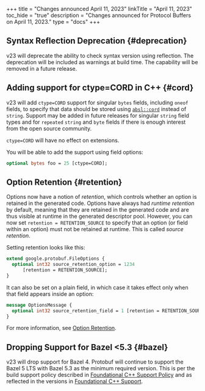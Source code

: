 +++
title = "Changes announced April 11, 2023"
linkTitle = "April 11, 2023"
toc_hide = "true"
description = "Changes announced for Protocol Buffers on April 11, 2023."
type = "docs"
+++

## Syntax Reflection Deprecation {#deprecation}

v23 will deprecate the ability to check syntax version using reflection. The
deprecation will be included as warnings at build time. The capability will be
removed in a future release.

## Adding support for ctype=CORD in C++ {#cord}

v23 will add `ctype=CORD` support for singular `bytes`
fields, including `oneof` fields, to specify that data should be stored using
[`absl::cord`](https://github.com/abseil/abseil-cpp/blob/master/absl/strings/cord.h)
instead of `string`. Support may be added in future releases for singular
`string` field types and for `repeated` `string` and `byte` fields if there is
enough interest from the open source community.

`ctype=CORD` will have no effect on extensions.

You will be able to add the support using field options:

```proto
optional bytes foo = 25 [ctype=CORD];
```

## Option Retention {#retention}

Options now have a notion of *retention*, which controls whether an option is
retained in the generated code. Options have always had *runtime retention* by
default, meaning that they are retained in the generated code and are thus
visible at runtime in the generated descriptor pool. However, you can now set
`retention = RETENTION_SOURCE` to specify that an option (or field within an
option) must not be retained at runtime. This is called *source retention*.

Setting retention looks like this:

```proto
extend google.protobuf.FileOptions {
  optional int32 source_retention_option = 1234
      [retention = RETENTION_SOURCE];
}
```

It can also be set on a plain field, in which case it takes effect only when
that field appears inside an option:

```proto
message OptionsMessage {
  optional int32 source_retention_field = 1 [retention = RETENTION_SOURCE];
}
```

For more information, see
[Option Retention](/programming-guides/proto3#option-retention).

## Dropping Support for Bazel <5.3 {#bazel}

v23 will drop support for Bazel 4. Protobuf will continue to support the Bazel 5
LTS with Bazel 5.3 as the minimum required version. This is per the build
support policy described in
[Foundational C++ Support Policy](https://opensource.google/documentation/policies/cplusplus-support#build_systems)
and as reflected in the versions in
[Foundational C++ Support](https://github.com/google/oss-policies-info/blob/main/foundational-cxx-support-matrix.md).
